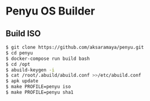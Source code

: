 # Penyu OS Builder

## Build ISO
~~~bash
$ git clone https://github.com/aksaramaya/penyu.git
$ cd penyu
$ docker-compose run build bash
$ cd /opt
$ abuild-keygen -i
$ cat /root/.abuild/abuild.conf >>/etc/abuild.conf
$ apk update
$ make PROFILE=penyu iso
$ make PROFILE=penyu sha1
~~~
